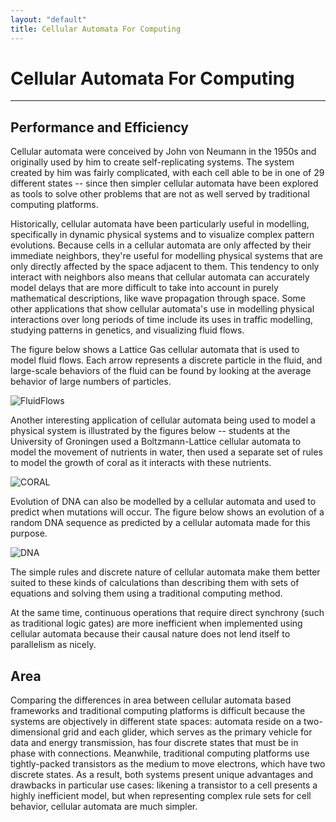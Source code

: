 ```yaml
---
layout: "default"
title: Cellular Automata For Computing
---
```

# Cellular Automata For Computing
- - - -

## Performance and Efficiency
Cellular automata were conceived by John von Neumann in the 1950s and originally used by him to create self-replicating
systems. The system created by him was fairly complicated, with each cell able to be in one of 29 different states -- since then
simpler cellular automata have been explored as tools to solve other problems that are not as well served by traditional computing platforms.

Historically, cellular automata have been particularly useful in modelling, specifically in dynamic physical systems and to visualize complex
pattern evolutions. Because cells in a cellular automata are only affected by their immediate neighbors, they're useful for modelling physical systems that are only directly affected
by the space adjacent to them. This tendency to only interact with neighbors also means that cellular automata can accurately model
delays that are more difficult to take into account in purely mathematical descriptions, like wave propagation through space. Some other applications
that show cellular automata's use in modelling physical interactions over long periods of time include its uses in traffic modelling, studying patterns
in genetics, and visualizing fluid flows.

The figure below shows a Lattice Gas cellular automata that is used to model fluid flows. Each arrow represents a discrete particle in the fluid, and
large-scale behaviors of the fluid can be found by looking at the average behavior of large numbers of particles.

![FluidFlows](https://i.gyazo.com/0769b8f604e874b7204b06622498c46a.png)

Another interesting application of cellular automata being used to model a physical system is illustrated by the figures below -- students at the University
of Groningen used a Boltzmann-Lattice cellular automata to model the movement of nutrients in water, then used a separate set of rules to model the growth of
coral as it interacts with these nutrients.

![CORAL](https://i.gyazo.com/ff0e8594f8fbbf782cb8dc6216e31364.png)

Evolution of DNA can also be modelled by a cellular automata and used to predict when mutations will occur. The figure below shows an evolution of a random DNA sequence as predicted by a cellular automata made for this purpose.

![DNA](https://i.gyazo.com/5bba4afc4ecf0722d077e4ad24c807d3.png)

The simple rules and discrete nature of cellular automata make them better suited to these kinds of calculations than describing them with sets of equations and solving them using a traditional computing method. 

At the same time, continuous operations that require direct synchrony (such as traditional logic gates) are more inefficient when implemented using cellular automata because their causal nature does not lend itself to parallelism as nicely. 

## Area
Comparing the differences in area between cellular automata based frameworks and traditional computing platforms is difficult because the systems are objectively in different state spaces: automata reside on a two-dimensional grid and each glider, which serves as the primary vehicle for data and energy transmission, has four discrete states that must be in phase with connections. Meanwhile, traditional computing platforms use tightly-packed transistors as the medium to move electrons, which have two discrete states. As a result, both systems present unique advantages and drawbacks in particular use cases: likening a transistor to a cell presents a highly inefficient model, but when representing complex rule sets for cell behavior, cellular automata are much simpler. 